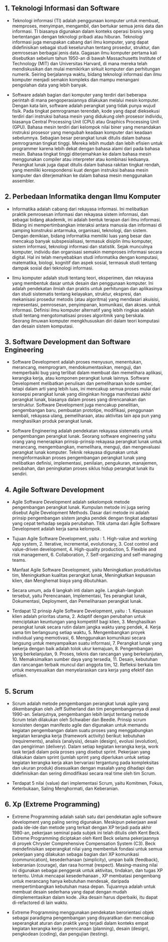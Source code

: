 ## 1. Teknologi Informasi dan Software

- Teknologi informasi (TI) adalah penggunaan komputer untuk membuat, memproses, menyimpan, mengambil, dan bertukar semua jenis data dan informasi. TI biasanya digunakan dalam konteks operasi bisnis yang bertentangan dengan teknologi pribadi atau hiburan. Teknologi informasi juga merupakan cabang dari ilmu komputer, yang dapat didefinisikan sebagai studi keseluruhan tentang prosedur, struktur, dan pemrosesan berbagai jenis data. Gagasan ilmu komputer pertama kali disebutkan sebelum tahun 1950-an di bawah Massachusetts Institute of Technology (MIT) dan Universitas Harvard, di mana mereka telah mendiskusikan dan mulai memikirkan sirkuit komputer dan perhitungan numerik. Seiring berjalannya waktu, bidang teknologi informasi dan ilmu komputer menjadi semakin kompleks dan mampu menangani pengolahan data yang lebih banyak.
  
- Software adalah bagian dari komputer yang terdiri dari beberapa perintah di mana pengoperasiannya dilakukan melalui mesin komputer. Dengan kata lain, software adalah perangkat yang tidak punya wujud fisik. Pada tingkat pemrograman terendah, kode yang dapat dieksekusi terdiri dari instruksi bahasa mesin yang didukung oleh prosesor individu, biasanya Central Processing Unit (CPU) atau Graphics Processing Unit (GPU). Bahasa mesin terdiri dari kelompok nilai biner yang menandakan instruksi prosesor yang mengubah keadaan komputer dari keadaan sebelumnya. Sebagian besar perangkat lunak ditulis dalam bahasa pemrograman tingkat tinggi. Mereka lebih mudah dan lebih efisien untuk programmer karena lebih dekat dengan bahasa alami dari pada bahasa mesin. Bahasa tingkat tinggi diterjemahkan ke dalam bahasa mesin menggunakan compiler atau interpreter atau kombinasi keduanya. Perangkat lunak juga dapat ditulis dalam bahasa rakitan tingkat rendah, yang memiliki korespondensi kuat dengan instruksi bahasa mesin komputer dan diterjemahkan ke dalam bahasa mesin menggunakan assembler.

## 2. Perbedaan Informatika dengan Ilmu Komputer

- Informatika adalah cabang dari rekayasa informasi. Ini melibatkan praktik pemrosesan informasi dan rekayasa sistem informasi, dan sebagai bidang akademik, ini adalah bentuk terapan dari ilmu informasi. Bidang ini mempertimbangkan interaksi antara manusia dan informasi di samping konstruksi antarmuka, organisasi, teknologi, dan sistem. Dengan demikian, bidang informatika memiliki luas yang besar dan mencakup banyak subspesialisasi, termasuk disiplin ilmu komputer, sistem informasi, teknologi informasi dan statistik. Sejak munculnya komputer, individu dan organisasi semakin memproses informasi secara digital. Hal ini telah menyebabkan studi informatika dengan komputasi, matematika, biologi, kognitif dan aspek sosial, termasuk studi tentang dampak sosial dari teknologi informasi.

- Ilmu komputer adalah studi tentang teori, eksperimen, dan rekayasa yang membentuk dasar untuk desain dan penggunaan komputer. Ini adalah pendekatan ilmiah dan praktis untuk perhitungan dan aplikasinya dan studi sistematis tentang kelayakan, struktur, ekspresi, dan mekanisasi prosedur metodis (atau algoritma) yang mendasari akuisisi, representasi, pemrosesan, penyimpanan, komunikasi, dan akses. untuk informasi. Definisi ilmu komputer alternatif yang lebih ringkas adalah studi tentang mengotomatisasi proses algoritmik yang berskala. Seorang ilmuwan komputer mengkhususkan diri dalam teori komputasi dan desain sistem komputasi.

## 3. Software Development dan Software Engineering

- Software Development adalah proses menyusun, menentukan, merancang, memprogram, mendokumentasikan, menguji, dan memperbaiki bug yang terlibat dalam membuat dan memelihara aplikasi, kerangka kerja, atau komponen perangkat lunak lainnya. Software Development melibatkan penulisan dan pemeliharaan kode sumber, tetapi dalam arti yang lebih luas, ini mencakup semua proses mulai dari konsepsi perangkat lunak yang diinginkan hingga manifestasi akhir perangkat lunak, biasanya dalam proses yang direncanakan dan terstruktur. Software Development juga mencakup penelitian, pengembangan baru, pembuatan prototipe, modifikasi, penggunaan kembali, rekayasa ulang, pemeliharaan, atau aktivitas lain apa pun yang menghasilkan produk perangkat lunak.

- Software Engineering adalah pendekatan rekayasa sistematis untuk pengembangan perangkat lunak. Seorang software engineering yaitu orang yang menerapkan prinsip-prinsip rekayasa perangkat lunak untuk merancang, mengembangkan, memelihara, menguji, dan mengevaluasi perangkat lunak komputer. Teknik rekayasa digunakan untuk menginformasikan proses pengembangan perangkat lunak yang melibatkan definisi, implementasi, penilaian, pengukuran, manajemen, perubahan, dan peningkatan proses siklus hidup perangkat lunak itu sendiri.

## 4. Agile Software Development

- Agile Software Development adalah sekelompok metode pengembangan perangkat lunak. Kumpulan metode ini juga sering disebut Agile Development Methods. Dasar dari metode ini adalah prinsip pengembangan sistem jangka pendek dengan tingkat adaptasi yang cepat terhadap segala perubahan. Titik utama dari Agile Software Development adalah kerja sama kelompok.

- Tujuan Agile Software Development, yaitu : 1. High-value and working App system, 2. Iterative, incremental, evolutionary, 3. Cost control and value-driven development, 4. High-quality production, 5. Flexible and risk management, 6. Collaboration, 7. Self-organizing and self-managing teams.

- Manfaat Agile Software Development, yaitu Meningkatkan produktivitas tim, Meningkatkan kualitas perangkat lunak, Meningkatkan kepuasan klien, dan Menghemat biaya yang dibutuhkan.

- Secara umum, ada 6 langkah inti dalam agile. Langkah-langkah tersebut, yaitu Perencanaan, Implementasi, Tes perangkat lunak, Dokumentasi, Deployment, dan Pemeliharaan perangkat lunak.

- Terdapat 12 prinsip Agile Software Development, yaitu : 1. Kepuasan klien adalah prioritas utama, 2. Adaptif dengan perubahan untuk menciptakan keuntungan yang kompetitif bagi klien, 3. Menghasilkan perangkat lunak secara rutin dalam jangka waktu yang pendek, 4. Kerja sama tim berlangsung setiap waktu, 5. Mengembangkan proyek individual yang memotivasi, 6. Menggunakan komunikasi secara langsung untuk menyampaikan suatu informasi, 7. Perangkat lunak yang bekerja dengan baik adalah tolok ukur kemajuan, 8. Pengembangan yang berkelanjutan, 9. Proses, teknis dan rancangan yang berkelanjutan, 10. Memaksimalkan sumber daya yang tersedia, 11. Desain, kebutuhan dan rancangan terbaik muncul dari anggota tim, 12. Refleksi berkala tim untuk menyesuaikan dan menyelaraskan cara kerja yang efektif dan efisien.

## 5. Scrum

- Scrum adalah metode pengembangan perangkat lunak agile yang dikembangkan oleh Jeff Sutherland dan tim pengembangannya di awal 1990-an. Selanjutnya, pengembangan lebih lanjut tentang metode Scrum telah dilakukan oleh Schwaber dan Beedle. Prinsip scrum konsisten dengan manifesto agile dan digunakan untuk memandu kegiatan pengembangan dalam suatu proses yang menggabungkan kegiatan kerangka kerja (framework activity) berikut: kebutuhan (requirements), analisis (analysis), desain (design), evolusi (evolution), dan pengiriman (delivery). Dalam setiap kegiatan kerangka kerja, work task terjadi dalam pola proses yang disebut sprint. Pekerjaan yang dilakukan dalam sprint (jumlah sprint yang diperlukan untuk setiap kegiatan kerangka kerja akan bervariasi tergantung pada kompleksitas dan ukuran produk) disesuaikan dengan masalah yang dihadapi dan didefinisikan dan sering dimodifikasi secara real time oleh tim Scrum.

- Terdapat 5 nilai (value) dari implementasi Scrum, yaitu Komitmen, Fokus, Keterbukaan, Saling Menghormati, dan Keberanian.

## 6. Xp (Extreme Programming)

- Extreme Programming adalah salah satu dari pendekatan agile software development yang paling sering digunakan. Meskipun pekerjaan awal pada ide-ide dan metode yang terkait dengan XP terjadi pada akhir 1980-an, pekerjaan seminal pada subjek ini telah ditulis oleh Kent Beck. Extreme Programming diciptakan oleh Kent Beck selama pekerjaannya di proyek Chrysler Comprehensive Compensation System (C3). Beck mendefinisikan seperangkat nilai yang membentuk fondasi untuk semua pekerjaan yang dilakukan sebagai bagian dari XP komunikasi (communication), kesederhanaan (simplicity), umpan balik (feedback), keberanian (courage), dan rasa hormat (respect). Masing-masing nilai ini digunakan sebagai penggerak untuk aktivitas, tindakan, dan tugas XP tertentu. Untuk mencapai kesederhanaan , XP membatasi pengembang untuk merancang hanya kebutuhan mendesak, daripada mempertimbangkan kebutuhan masa depan. Tujuannya adalah untuk membuat desain sederhana yang dapat dengan mudah diimplementasikan dalam kode. Jika desain harus diperbaiki, itu dapat di-refactored di lain waktu.

- Extreme Programming menggunakan pendekatan berorientasi objek sebagai paradigma pengembangan yang disyaratkan dan mencakup seperangkat aturan dan praktik yang terjadi dalam konteks empat kegiatan kerangka kerja: perencanaan (planning), desain (design), pengkodean (coding), dan pengujian (testing).